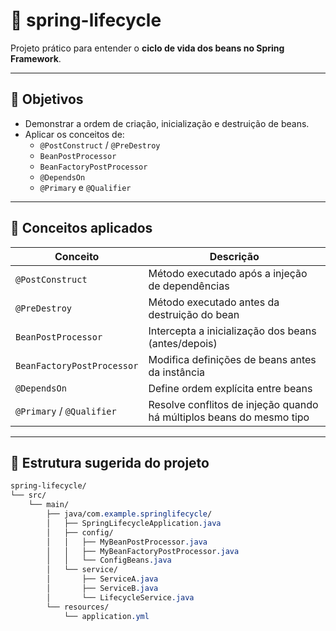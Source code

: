 # 🔄 spring-lifecycle

Projeto prático para entender o **ciclo de vida dos beans no Spring Framework**.

---

## 🎯 Objetivos

- Demonstrar a ordem de criação, inicialização e destruição de beans.
- Aplicar os conceitos de:
  - `@PostConstruct` / `@PreDestroy`
  - `BeanPostProcessor`
  - `BeanFactoryPostProcessor`
  - `@DependsOn`
  - `@Primary` e `@Qualifier`

---

## 🧠 Conceitos aplicados

| Conceito                    | Descrição                                                                 |
|----------------------------|---------------------------------------------------------------------------|
| `@PostConstruct`           | Método executado após a injeção de dependências                           |
| `@PreDestroy`              | Método executado antes da destruição do bean                              |
| `BeanPostProcessor`        | Intercepta a inicialização dos beans (antes/depois)                       |
| `BeanFactoryPostProcessor` | Modifica definições de beans antes da instância                           |
| `@DependsOn`               | Define ordem explícita entre beans                                        |
| `@Primary` / `@Qualifier`  | Resolve conflitos de injeção quando há múltiplos beans do mesmo tipo       |

---

## 📁 Estrutura sugerida do projeto

```css
spring-lifecycle/
└── src/
    └── main/
        ├── java/com.example.springlifecycle/
        │   ├── SpringLifecycleApplication.java
        │   ├── config/
        │   │   ├── MyBeanPostProcessor.java
        │   │   ├── MyBeanFactoryPostProcessor.java
        │   │   └── ConfigBeans.java
        │   └── service/
        │       ├── ServiceA.java
        │       ├── ServiceB.java
        │       └── LifecycleService.java
        └── resources/
            └── application.yml
```

